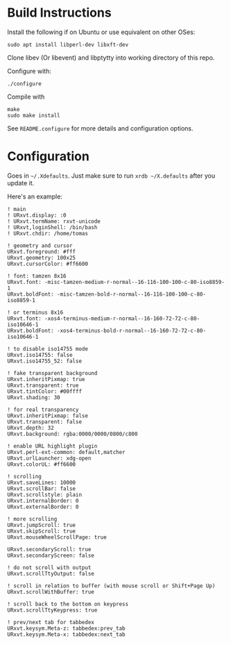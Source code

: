 # Build Instructions

Install the following if on Ubuntu or use equivalent on other OSes:

    sudo apt install libperl-dev libxft-dev

Clone libev (Or libevent) and libptytty into working directory of this repo.

Configure with:

    ./configure

Compile with

    make
    sudo make install

See `README.configure` for more details and configuration options.

# Configuration

Goes in `~/.Xdefaults`. Just make sure to run `xrdb ~/X.defaults` after you update it.

Here's an example:

    ! main
    ! URxvt.display: :0
    ! URxvt.termName: rxvt-unicode
    ! URxvt,loginShell: /bin/bash
    ! URxvt.chdir: /home/tomas 

    ! geometry and cursor
    URxvt.foreground: #fff
    URxvt.geometry: 100x25
    URxvt.cursorColor: #ff6600

    ! font: tamzen 8x16
    URxvt.font: -misc-tamzen-medium-r-normal--16-116-100-100-c-80-iso8859-1
    URxvt.boldFont: -misc-tamzen-bold-r-normal--16-116-100-100-c-80-iso8859-1

    ! or terminus 8x16
    URxvt.font: -xos4-terminus-medium-r-normal--16-160-72-72-c-80-iso10646-1
    URxvt.boldFont: -xos4-terminus-bold-r-normal--16-160-72-72-c-80-iso10646-1

    ! to disable iso14755 mode
    URxvt.iso14755: false
    URxvt.iso14755_52: false

    ! fake transparent background    
    URxvt.inheritPixmap: true
    URxvt.transparent: true
    URxvt.tintColor: #00ffff
    URxvt.shading: 30

    ! for real transparency
    URxvt.inheritPixmap: false
    URxvt.transparent: false
    URxvt.depth: 32
    URxvt.background: rgba:0000/0000/0800/c800

    ! enable URL highlight plugin 
    URxvt.perl-ext-common: default,matcher
    URxvt.urlLauncher: xdg-open
    URxvt.colorUL: #ff6600

    ! scrolling 
    URxvt.saveLines: 10000
    URxvt.scrollBar: false
    URxvt.scrollstyle: plain
    URxvt.internalBorder: 0
    URxvt.externalBorder: 0

    ! more scrolling
    URxvt.jumpScroll: true                                                   
    URxvt.skipScroll: true
    URxvt.mouseWheelScrollPage: true

    URxvt.secondaryScroll: true
    URxvt.secondaryScreen: false

    ! do not scroll with output
    URxvt.scrollTtyOutput: false

    ! scroll in relation to buffer (with mouse scroll or Shift+Page Up)
    URxvt.scrollWithBuffer: true

    ! scroll back to the bottom on keypress
    URxvt.scrollTtyKeypress: true

    ! prev/next tab for tabbedex
    URxvt.keysym.Meta-z: tabbedex:prev_tab
    URxvt.keysym.Meta-x: tabbedex:next_tab
